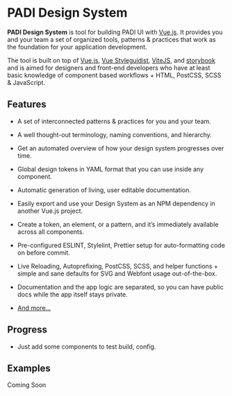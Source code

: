 
# PADI Design System

  

**PADI Design System** is tool for building PADI UI with [Vue.js](https://vuejs.org). It provides you and your team a set of organized tools, patterns & practices that work as the foundation for your application development.

  

The tool is built on top of [Vue.js](https://vuejs.org), [Vue Styleguidist](https://github.com/vue-styleguidist/vue-styleguidist), [ViteJS](https://vitejs.dev/), and [storybook](https://storybook.js.org/) and is aimed for designers and front-end developers who have at least basic knowledge of component based workflows + HTML, PostCSS, SCSS & JavaScript.

  

## Features

  

- A set of interconnected patterns & practices for you and your team.

- A well thought-out terminology, naming conventions, and hierarchy.

- Get an automated overview of how your design system progresses over time.

- Global design tokens in YAML format that you can use inside any component.

- Automatic generation of living, user editable documentation.

- Easily export and use your Design System as an NPM dependency in another Vue.js project.

- Create a token, an element, or a pattern, and it’s immediately available across all components.

- Pre-configured ESLINT, Stylelint, Prettier setup for auto-formatting code on before commit.

- Live Reloading, Autoprefixing, PostCSS, SCSS, and helper functions + simple and sane defaults for SVG and Webfont usage out-of-the-box.

- Documentation and the app logic are separated, so you can have public docs while the app itself stays private.

- [And more…](https://designs.padi.com/)

  

## Progress

- Just add some components to test build, config.

  


## Examples

  

Coming Soon